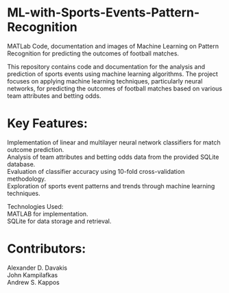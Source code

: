 # ML-with-Sports-Events-Pattern-Recognition
MATLab Code, documentation and images of Machine Learning on Pattern Recognition for predicting the outcomes of football matches.

This repository contains code and documentation for the analysis and prediction of sports events using machine learning algorithms. The project focuses on applying machine learning techniques, particularly neural networks, for predicting the outcomes of football matches based on various team attributes and betting odds.

# Key Features:  
Implementation of linear and multilayer neural network classifiers for match outcome prediction.  
Analysis of team attributes and betting odds data from the provided SQLite database.  
Evaluation of classifier accuracy using 10-fold cross-validation methodology.  
Exploration of sports event patterns and trends through machine learning techniques.

Technologies Used:  
MATLAB for implementation.  
SQLite for data storage and retrieval.  

# Contributors:

Alexander D. Davakis  
John Kampilafkas  
Andrew S. Kappos
